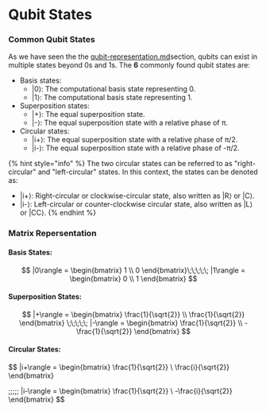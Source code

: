 # Qubit States

### Common Qubit States

As we have seen the the [qubit-representation.md](qubit-representation.md "mention")section, qubits can exist in multiple states beyond 0s and 1s. The **6** commonly found qubit states are:

* Basis states:&#x20;
  * |0⟩: The computational basis state representing 0.
  * |1⟩: The computational basis state representing 1.
* Superposition states:
  * |+⟩: The equal superposition state.
  * \|-⟩: The equal superposition state with a relative phase of π.
* Circular states:
  * |i+⟩: The equal superposition state with a relative phase of π/2.&#x20;
  * |i-⟩: The equal superposition state with a relative phase of -π/2.

{% hint style="info" %}
The two circular states can be referred to as  "right-circular" and "left-circular" states. In this context, the states can be denoted as:

* |i+⟩: Right-circular or clockwise-circular state, also written as |R⟩ or |C⟩.
* |i-⟩: Left-circular or counter-clockwise circular state, also written as |L⟩ or |CC⟩.
{% endhint %}

### Matrix Repersentation

#### Basis States:

$$
|0\rangle = \begin{bmatrix}
1 \\
0
\end{bmatrix}\;\;\;\;\; |1\rangle = \begin{bmatrix}
0 \\
1
\end{bmatrix}
$$

#### Superposition States:

$$
|+\rangle = \begin{bmatrix}
\frac{1}{\sqrt{2}} \\
\frac{1}{\sqrt{2}}
\end{bmatrix}
\;\;\;\;\; 
|-\rangle = \begin{bmatrix}
\frac{1}{\sqrt{2}} \\
-\frac{1}{\sqrt{2}}
\end{bmatrix}
$$

#### Circular States:

$$
|i+\rangle = \begin{bmatrix}
\frac{1}{\sqrt{2}} \\
\frac{i}{\sqrt{2}}
\end{bmatrix}

\;\;\;\;\; 
|i-\rangle = \begin{bmatrix}
\frac{1}{\sqrt{2}} \\
-\frac{i}{\sqrt{2}}
\end{bmatrix}
$$
